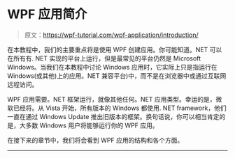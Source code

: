 # WPF 应用简介

> 原文：<https://wpf-tutorial.com/wpf-application/introduction/>

在本教程中，我们的主要重点将是使用 WPF 创建应用。你可能知道。NET 可以在所有有. NET 实现的平台上运行，但是最常见的平台仍然是 Microsoft Windows。当我们在本教程中讨论 Windows 应用时，它实际上只是指运行在 Windows(或其他)上的应用。NET 兼容平台)中，而不是在浏览器中或通过互联网远程访问。

WPF 应用需要。NET 框架运行，就像其他任何。NET 应用类型。幸运的是，微软已经将。从 Vista 开始，所有版本的 Windows 都使用. NET framework，他们一直在通过 Windows Update 推出旧版本的框架。换句话说，你可以相当肯定的是，大多数 Windows 用户将能够运行你的 WPF 应用。

在接下来的章节中，我们将会看到 WPF 应用的结构和各个方面。

* * *
